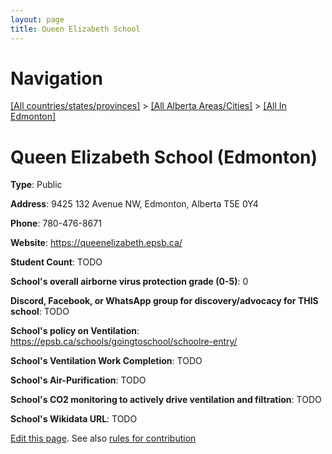 ```yaml
---
layout: page
title: Queen Elizabeth School
---
```

# Navigation

[[All countries/states/provinces]](../../..) > [[All Alberta Areas/Cities]](../..) > [[All In Edmonton]](..)

# Queen Elizabeth School (Edmonton)

**Type**: Public

**Address**: 9425 132 Avenue NW, Edmonton, Alberta T5E 0Y4

**Phone**: 780-476-8671

**Website**: <https://queenelizabeth.epsb.ca/>

**Student Count**: TODO

**School's overall airborne virus protection grade (0-5)**: 0

**Discord, Facebook, or WhatsApp group for discovery/advocacy for THIS school**: TODO

**School's policy on Ventilation**: <https://epsb.ca/schools/goingtoschool/schoolre-entry/>

**School's Ventilation Work Completion**: TODO

**School's Air-Purification**: TODO

**School's CO2 monitoring to actively drive ventilation and filtration**: TODO

**School's Wikidata URL**: TODO


[Edit this page](https://github.com/ventilate-schools/AB/edit/main/./Edmonton/Queen_Elizabeth_School.md). See also [rules for contribution](../../../contribution-rules/)